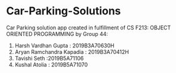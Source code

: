 # Car-Parking-Solutions
Car Parking solution app created in fulfillment of CS F213: OBJECT ORIENTED PROGRAMMING by Group 44:
1. Harsh Vardhan Gupta : 2019B3A70630H
2. Aryan Ramchandra Kapadia : 2019B3A70412H
3. Tavishi Seth :2019B5A71106
4. Kushal Atolia : 2019B5A71070
